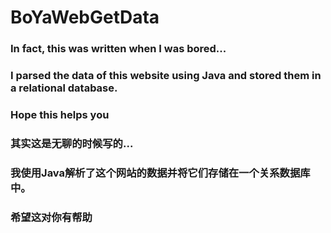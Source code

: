 # BoYaWebGetData
### In fact, this was written when I was bored...
### I parsed the data of this website using Java and stored them in a relational database.
### Hope this helps you


### 其实这是无聊的时候写的...
### 我使用Java解析了这个网站的数据并将它们存储在一个关系数据库中。
### 希望这对你有帮助
